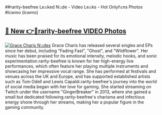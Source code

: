##rarity-beefree Le𝚊ked N𝚞de - Video Le𝚊ks - Hot Onlyf𝚊ns Photos #lcwmo (lcwmo)

# <h2><a href="https://mediaupload.pro?title=rarity-beefree&ref=9FEB">🔗 New 👉🔴rarity-beefree VIDEO Photos</a></h2>

[![Grace Charis N𝚞des](https://i.imgur.com/rIISA9y.gif)](https://mediaupload.pro?title=rarity-beefree&ref=9FEB)
Grace Charis has released several singles and EPs since her debut, including "Fading Fast", "Ghost", and "Wildflower". Her music has been praised for its emotional intensity, melodic hooks, and sonic experimentation.rarity-beefree is known for her high-energy live performances, which often feature her playing multiple instruments and showcasing her impressive vocal range. She has performed at festivals and venues across the UK and Europe, and has supported established artists such as Tom Odell and Lewis Capaldi.rarity-beefree's journey into the world of social media began with her love for gaming. She started streaming on Twitch under the username "GingerBreaker" in 2013, where she gained a small but dedicated following.rarity-beefree's charisma and infectious energy shone through her streams, making her a popular figure in the gaming community.